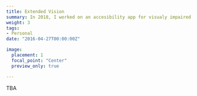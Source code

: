 ```yaml
---
title: Extended Vision
summary: In 2018, I worked on an accesibility app for visualy impaired.
weight: 3
tags:
- Personal
date: "2016-04-27T00:00:00Z"

image:
  placement: 1
  focal_point: "Center"
  preview_only: true

---
```


TBA


<!-- {{< youtube F2eA15q_DVg >}} -->
